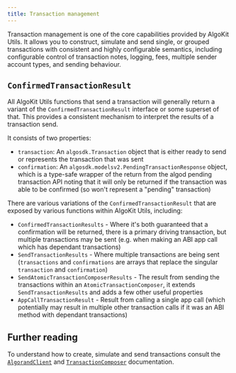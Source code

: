 ```yaml
---
title: Transaction management
---
```


Transaction management is one of the core capabilities provided by AlgoKit Utils. It allows you to construct, simulate and send single, or grouped transactions with consistent and highly configurable semantics, including configurable control of transaction notes, logging, fees, multiple sender account types, and sending behaviour.

## `ConfirmedTransactionResult`

All AlgoKit Utils functions that send a transaction will generally return a variant of the `ConfirmedTransactionResult` interface or some superset of that. This provides a consistent mechanism to interpret the results of a transaction send.

It consists of two properties:

- `transaction`: An `algosdk.Transaction` object that is either ready to send or represents the transaction that was sent
- `confirmation`: An `algosdk.modelsv2.PendingTransactionResponse` object, which is a type-safe wrapper of the return from the algod pending transaction API noting that it will only be returned if the transaction was able to be confirmed (so won't represent a "pending" transaction)

There are various variations of the `ConfirmedTransactionResult` that are exposed by various functions within AlgoKit Utils, including:

- `ConfirmedTransactionResults` - Where it's both guaranteed that a confirmation will be returned, there is a primary driving transaction, but multiple transactions may be sent (e.g. when making an ABI app call which has dependant transactions)
- `SendTransactionResults` - Where multiple transactions are being sent (`transactions` and `confirmations` are arrays that replace the singular `transaction` and `confirmation`)
- `SendAtomicTransactionComposerResults` - The result from sending the transactions within an `AtomicTransactionComposer`, it extends `SendTransactionResults` and adds a few other useful properties
- `AppCallTransactionResult` - Result from calling a single app call (which potentially may result in multiple other transaction calls if it was an ABI method with dependant transactions)

## Further reading

To understand how to create, simulate and send transactions consult the [`AlgorandClient`](./algorand-client) and [`TransactionComposer`](./transaction-composer) documentation.